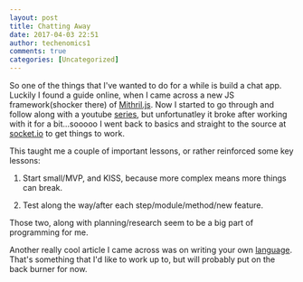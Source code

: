 ```yaml
---
layout: post
title: Chatting Away
date: 2017-04-03 22:51
author: techenomics1
comments: true
categories: [Uncategorized]
---
```

So one of the things that I've wanted to do for a while is build a chat app.  Luckily I found a guide online, when I came across a new JS framework(shocker there) of [Mithril.js](https://github.com/lhorie/mithril.js/wiki/Tutorials-&-Videos-&-Slides).  Now I started to go through and follow along with a youtube [series](https://www.youtube.com/watch?v=8Pzqxla9u1s), but unfortunatley it broke after working with it for a bit...sooooo I went back to basics and straight to the source at [socket.io](https://socket.io/get-started/chat/) to get things to work.  

This taught me a couple of important lessons, or rather reinforced some key lessons:

1.  Start small/MVP, and KISS, because more complex means more things can break.  

2.  Test along the way/after each step/module/method/new feature.  

Those two, along with planning/research seem to be a big part of programming for me.  

Another really cool article I came across was on writing your own [language](https://medium.freecodecamp.com/the-programming-language-pipeline-91d3f449c919).  That's something that I'd like to work up to, but will probably put on the back burner for now.  